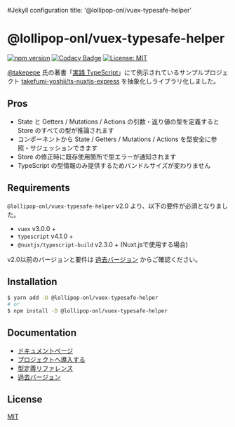 #Jekyll configuration
title: '@lollipop-onl/vuex-typesafe-helper'

# @lollipop-onl/vuex-typesafe-helper

[![npm version](https://badge.fury.io/js/%40lollipop-onl%2Fvuex-typesafe-helper.svg)](https://badge.fury.io/js/%40lollipop-onl%2Fvuex-typesafe-helper)
[![Codacy Badge](https://app.codacy.com/project/badge/Grade/38eb7615c6b644cf9504674bab46ac87)](https://www.codacy.com/manual/lollipop-onl/vuex-typesafe-helper?utm_source=github.com&amp;utm_medium=referral&amp;utm_content=lollipop-onl/vuex-typesafe-helper&amp;utm_campaign=Badge_Grade)
[![License: MIT](https://img.shields.io/badge/License-MIT-yellow.svg)](https://opensource.org/licenses/MIT)

[@takepepe](https://twitter.com/takepepe) 氏の著書「[実践 TypeScript](https://www.amazon.co.jp/dp/483996937X/ref=cm_sw_r_tw_dp_x_6tbwFbF4K4M05)」にて例示されているサンプルプロジェクト [takefumi-yoshii/ts-nuxtjs-express](https://github.com/takefumi-yoshii/ts-nuxtjs-express) を抽象化しライブラリ化しました。

## Pros

* State と Getters / Mutations / Actions の引数・返り値の型を定義すると Store のすべての型が推論されます
* コンポーネントから State / Getters / Mutations / Actions を型安全に参照・サジェッションできます
* Store の修正時に既存使用箇所で型エラーが通知されます
* TypeScript の型情報のみ提供するためバンドルサイズが変わりません

## Requirements

`@lollipop-onl/vuex-typesafe-helper` v2.0 より、以下の要件が必須となりました。

* `vuex` v3.0.0 +
* `typescript` v4.1.0 +
* `@nuxtjs/typescript-build` v2.3.0 + (Nuxt.jsで使用する場合)

v2.0以前のバージョンと要件は [過去バージョン](https://vuex-typesafe-helper.lollipop.onl/versions) からご確認ください。

## Installation

```sh
$ yarn add -D @lollipop-onl/vuex-typesafe-helper
# or
$ npm install -D @lollipop-onl/vuex-typesafe-helper
```

## Documentation

* [ドキュメントページ](https://vuex-typesafe-helper.lollipop.onl)
* [プロジェクトへ導入する](https://vuex-typesafe-helper.lollipop.onl/get-started)
* [型定義リファレンス](https://vuex-typesafe-helper.lollipop.onl/references)
* [過去バージョン](https://vuex-typesafe-helper.lollipop.onl/versions)

## License

[MIT](https://github.com/lollipop-onl/vuex-typesafe-helper/blob/main/LICENSE)
